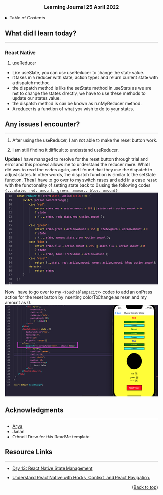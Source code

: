 <div id="top"></div>

<br />

<h3 align="center">Learning Journal 25 April 2022</h3>

<!-- TABLE OF CONTENTS -->
<details>
  <summary>Table of Contents</summary>
  <ul>
    <li><a href="#what-did-i-learn-today">What did I learn today?</a></li>
    <li><a href="#any-issues-i-encounter">Any issues I encounter?</a></li>
    <li><a href="#acknowledgments">Acknowledgments</a></li>
    <li><a href="#resource-links">Resource Links</a></li>
  </ul>
     
</details>

<!-- ABOUT THE PROJECT -->
## What did I learn today? ##
----
<!-- Type what you learnt here -->
### React Native ###

1. useReducer
  - Like useState, you can use useReducer to change the state value.
  - it takes in a reducer with state, action types and return current state with a dispatch method.
  - the dispatch method is like the setState method in useState as we are not to change the states directly, we have to use these methods to update our states value.
  - the dispatch method is can be known as runMyReducer method.
  - A reducer is a function of what you wish to do to your states.

## Any issues I encounter? ##
----
<!-- Type Your Issues Faced today Here -->
1. After using the useReducer, I am not able to make the reset button work.

2. I am still finding it difficult to understand useReducer.

**Update**
I have managed to resolve for the reset button through trial and error and this process allows me to understand the reducer more. 
What I did was to read the codes again, and I found that they use the dispatch to adjust states.
In other words, the dispatch function is similar to the setState function.
Then I have to go over to my switch cases and add in a case `reset` with the functionality of setting state back to 0 using the following codes `{...state, red: amount, green: amount, blue: amount}`
<img src='./img/switchCode.png' height = '300' />

Now I have to go over to my `<TouchableOpacity>` codes to add an onPress action for the reset button by inserting colorToChange as reset and my amount as 0.
<img src='./img/resetCode.png' height = '300' />

<!-- ACKNOWLEDGMENTS -->
## Acknowledgments ##
----
* [Anya](https://github.com/huanganya/react-native-starter)
* Janan
* Othneil Drew for this ReadMe template

<!-- Resource Links -->
## Resource Links ##
----
* [Day 13: React Native State Management](https://docs.google.com/document/d/1oK5syZNKl84an6b5rg3EHRSIEajXKJzBefa9rV4nxe0/edit)

* [Understand React Native with Hooks, Context, and React Navigation.](https://nlbsg.udemy.com/course/the-complete-react-native-and-redux-course/learn/lecture/15706480#overview)

<p align="right">(<a href="#top">Back to top</a>)</p>

